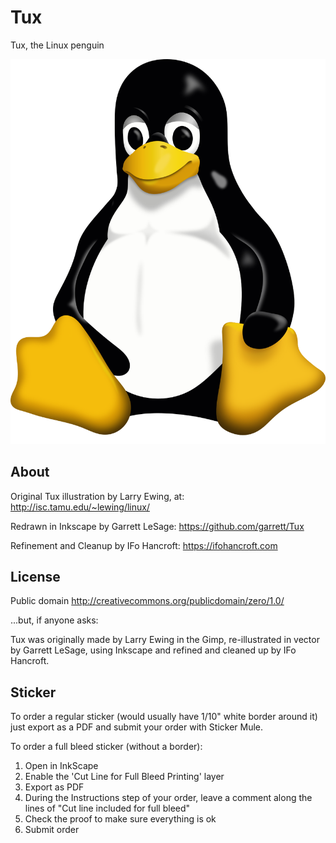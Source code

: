 # Tux

Tux, the Linux penguin

![Tux](./tux-large.png)


## About

Original Tux illustration by Larry Ewing, at:
  http://isc.tamu.edu/~lewing/linux/

Redrawn in Inkscape by Garrett LeSage:
  https://github.com/garrett/Tux

Refinement and Cleanup by IFo Hancroft:
  https://ifohancroft.com

## License

Public domain
  http://creativecommons.org/publicdomain/zero/1.0/

...but, if anyone asks:

Tux was originally made by Larry Ewing in the Gimp,
re-illustrated in vector by Garrett LeSage, using Inkscape
and refined and cleaned up by IFo Hancroft.

## Sticker

To order a regular sticker (would usually have 1/10" white border around it) just export as a PDF and submit your order with Sticker Mule.

To order a full bleed sticker (without a border):

1. Open in InkScape
2. Enable the 'Cut Line for Full Bleed Printing' layer
3. Export as PDF
4. During the Instructions step of your order, leave a comment along the lines of "Cut line included for full bleed"
5. Check the proof to make sure everything is ok
6. Submit order
